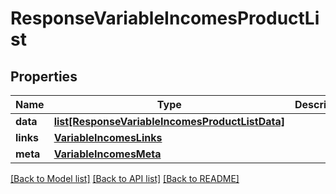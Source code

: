 # ResponseVariableIncomesProductList

## Properties
Name | Type | Description | Notes
------------ | ------------- | ------------- | -------------
**data** | [**list[ResponseVariableIncomesProductListData]**](ResponseVariableIncomesProductListData.md) |  | 
**links** | [**VariableIncomesLinks**](VariableIncomesLinks.md) |  | 
**meta** | [**VariableIncomesMeta**](VariableIncomesMeta.md) |  | 

[[Back to Model list]](../README.md#documentation-for-models) [[Back to API list]](../README.md#documentation-for-api-endpoints) [[Back to README]](../README.md)

